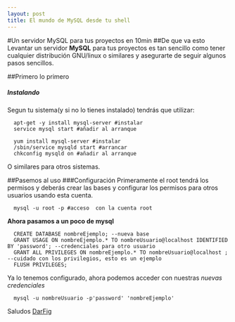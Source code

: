 ```yaml
---
layout: post
title: El mundo de MySQL desde tu shell
---
```

#Un servidor MySQL para tus proyectos en 10min
##De que va esto
Levantar un servidor **MySQL** para tus proyectos es tan sencillo como tener cualquier distribución GNU/linux 
o similares y asegurarte de seguir algunos pasos sencillos.

##Primero lo primero
##### **Instalando**
Segun tu sistema(y si no lo tienes instalado) tendrás que utilizar:
```shell
  apt-get -y install mysql-server #instalar
  service mysql start #añadir al arranque
```
```shell
  yum install mysql-server #instalar
  /sbin/service mysqld start #arrancar
  chkconfig mysqld on #añadir al arranque
```
O similares para otros sistemas.

##Pasemos al uso
###Configuración
Primeramente el root tendrá los permisos y deberás crear las bases y configurar los permisos para otros 
usuarios usando esta cuenta.
```shell
  mysql -u root -p #acceso  con la cuenta root
```
**Ahora pasamos a un poco de mysql**
```mysql
  CREATE DATABASE nombreEjemplo; --nueva base
  GRANT USAGE ON nombreEjemplo.* TO nombreUsuario@localhost IDENTIFIED BY 'password'; --credenciales para otro usuario
  GRANT ALL PRIVILEGES ON nombreEjemplo.* TO nombreUsuario@localhost ; --cuidado con los privilegios, esto es un ejemplo
  FLUSH PRIVILEGES;
```
Ya lo tenemos configurado, ahora podemos acceder con nuestras *nuevas credenciales*
```shell
  mysql -u nombreUsuario -p'password' 'nombreEjemplo'
```

Saludos
[DarFig](https://github.com/DarFig)
